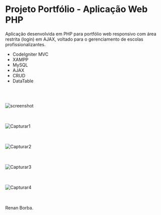 # Projeto Portfólio - Aplicação Web PHP

Aplicação desenvolvida em PHP para portfólio web responsivo com área restrita (login) em AJAX, voltado para o gerenciamento de escolas profissionalizantes.
<ul>
  <li>CodeIgniter MVC</li>  
  <li>XAMPP</li>
  <li>MySQL</li>
  <li>AJAX</li>
  <li>CRUD</li>
  <li>DataTable</li>
</ul>
<br><br>

![screenshot](https://user-images.githubusercontent.com/48495838/63203411-a3921300-c065-11e9-9b50-4ae376503f08.png)

<br><br>
![Capturar1](https://user-images.githubusercontent.com/48495838/63203421-b4428900-c065-11e9-9126-4bacd65c51ab.JPG)

<br><br>
![Capturar2](https://user-images.githubusercontent.com/48495838/63203533-6417f680-c066-11e9-8df0-0470a18bc723.JPG)

<br><br>
![Capturar3](https://user-images.githubusercontent.com/48495838/63203437-d3411b00-c065-11e9-9947-6b995d9215f1.JPG)

<br><br>
![Capturar4](https://user-images.githubusercontent.com/48495838/63203445-dd631980-c065-11e9-8685-633ced06d902.JPG)

<br><br>
Renan Borba. 
